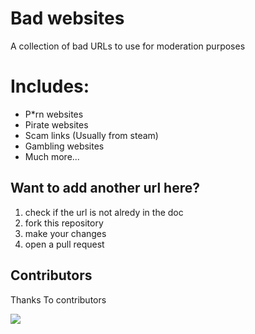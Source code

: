 # Bad websites
A collection of bad URLs to use for moderation purposes

# Includes: 
- P*rn websites
- Pirate websites
- Scam links (Usually from steam)
- Gambling websites
- Much more...

## Want to add another url here?
1. check if the url is not alredy in the doc
2. fork this repository
3. make your changes
4. open a pull request


## Contributors

Thanks To contributors

<a href="https://github.com/elbkr/bad-websites/graphs/contributors">
  <img src="https://contributors-img.web.app/image?repo=elbkr/bad-websites" />
</a>
